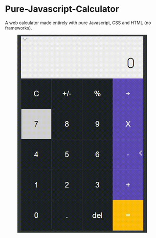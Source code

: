 # Pure-Javascript-Calculator
A web calculator made entirely with pure Javascript, CSS and HTML (no frameworks).

<p align="center">
    <img src="calc.gif">
</p>
